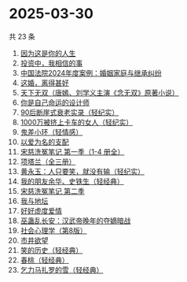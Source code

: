 # 2025-03-30

共 23 条

<!-- BEGIN WEREAD -->
<!-- 最后更新时间 2025-03-30 06:07:38 +0800 -->
1. [因为这是你的人生](https://weread.qq.com/web/bookDetail/aa3329b0813ab9c8eg01957c)
1. [投资中，我相信的事](https://weread.qq.com/web/bookDetail/e7a32530813ab9c7cg014c8a)
1. [中国法院2024年度案例：婚姻家庭与继承纠纷](https://weread.qq.com/web/bookDetail/94532650813ab906dg017c66)
1. [这婚，离得甚好](https://weread.qq.com/web/bookDetail/3c732450813ab9c44g018825)
1. [天下无双（唐嫣、刘学义主演《念无双》原著小说）](https://weread.qq.com/web/bookDetail/f9332080813ab8a1fg018454)
1. [你是自己命运的设计师](https://weread.qq.com/web/bookDetail/5e932830813ab9c89g01414f)
1. [90后断崖式衰老实录（轻纪实）](https://weread.qq.com/web/bookDetail/883324a0813ab9c81g016c9c)
1. [1000万被挤上卡车的女人（轻纪实）](https://weread.qq.com/web/bookDetail/3ee32a80813ab9c84g01073f)
1. [鬼差小环（轻情感）](https://weread.qq.com/web/bookDetail/d7d325e0813ab9c75g0186fd)
1. [以爱为名的支配](https://weread.qq.com/web/bookDetail/7be320b0813ab93f4g019416)
1. [宋慈洗冤笔记 第一季（1-4 册全）](https://weread.qq.com/web/bookDetail/bea326d0813ab7fcag016618)
1. [项塔兰（全三册）](https://weread.qq.com/web/bookDetail/7b132290720f04097b19e3b)
1. [黄永玉：人只要笑，就没有输（轻纪实）](https://weread.qq.com/web/bookDetail/17232640813ab9c45g015a5c)
1. [我的朋友余华、史铁生（轻经典）](https://weread.qq.com/web/bookDetail/5f132bf0813ab9c83g014de5)
1. [宋慈洗冤笔记 第二季](https://weread.qq.com/web/bookDetail/07732ce0813ab9c2ag01157f)
1. [我与地坛](https://weread.qq.com/web/bookDetail/622323d0813ab8791g017cbb)
1. [好好虚度爱情](https://weread.qq.com/web/bookDetail/fcd32220813ab9b1bg019782)
1. [巫蛊乱长安：汉武帝晚年的夺嫡暗战](https://weread.qq.com/web/bookDetail/35932230813ab9c5fg019679)
1. [社会心理学（第8版）](https://weread.qq.com/web/bookDetail/8f532bd07278850c8f51770)
1. [市井欲望](https://weread.qq.com/web/bookDetail/89f329c0813ab9be8g018f47)
1. [笑的历史（轻经典）](https://weread.qq.com/web/bookDetail/39e32740813ab9c32g0160f4)
1. [春桃（轻经典）](https://weread.qq.com/web/bookDetail/19b32170813ab9c41g013e1a)
1. [乞力马扎罗的雪（轻经典）](https://weread.qq.com/web/bookDetail/38432e80813ab9c6ag012e35)
<!-- END WEREAD -->